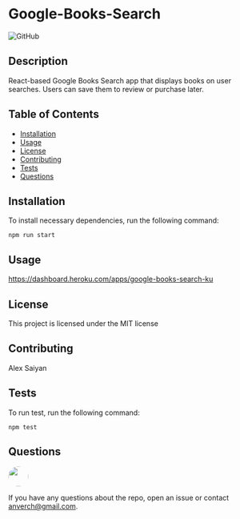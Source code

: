 
  # Google-Books-Search

  ![GitHub](https://img.shields.io/github/license/anverch/Google-Books-Search)

  ## Description

React-based Google Books Search app that displays books on user searches. Users can save them to review or purchase later.

  ## Table of Contents

  * [Installation](#installation)
  * [Usage](#usage)
  * [License](#license)
  * [Contributing](#contributing)
  * [Tests](#tests)
  * [Questions](#questions)

  ## Installation

  To install necessary dependencies, run the following command:

  `npm run start`

  ## Usage

  https://dashboard.heroku.com/apps/google-books-search-ku

  ## License

  This project is licensed under the MIT license

  ## Contributing

  Alex Saiyan

  ## Tests

  To run test, run the following command:

  `npm test`

  ## Questions

  <img src="https://avatars.githubusercontent.com/anverch" style="width: 40px; hight:40px; border-radius:100%;">

  If you have any questions about the repo, open an issue or contact anverch@gmail.com.

